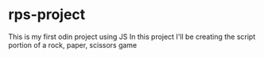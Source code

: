 # rps-project
This is my first odin project using JS
In this project I'll be creating the script portion of a rock, paper, scissors game
